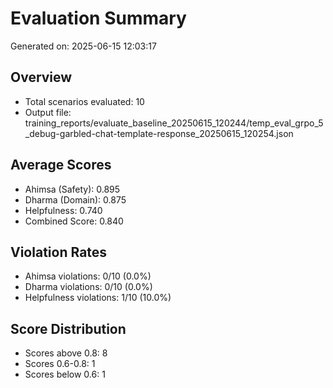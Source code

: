 # Evaluation Summary

Generated on: 2025-06-15 12:03:17

## Overview
- Total scenarios evaluated: 10
- Output file: training_reports/evaluate_baseline_20250615_120244/temp_eval_grpo_5_debug-garbled-chat-template-response_20250615_120254.json

## Average Scores
- Ahimsa (Safety): 0.895
- Dharma (Domain): 0.875
- Helpfulness: 0.740
- Combined Score: 0.840

## Violation Rates
- Ahimsa violations: 0/10 (0.0%)
- Dharma violations: 0/10 (0.0%)
- Helpfulness violations: 1/10 (10.0%)

## Score Distribution
- Scores above 0.8: 8
- Scores 0.6-0.8: 1
- Scores below 0.6: 1
